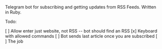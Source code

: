 Telegram bot for subscribing and getting updates from RSS Feeds. Written in Ruby.

Todo:

[ ] Allow enter just website, not RSS -- bot should find an RSS
[x] Keyboard with allowed commands
[ ] Bot sends last article once you are subscribed
[ ] The job